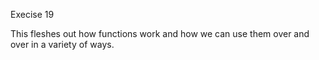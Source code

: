 Execise 19

This fleshes out how functions work and how we can use them over and over in a variety of ways.